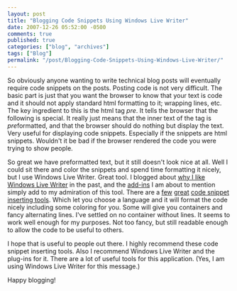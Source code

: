 ```yaml
---
layout: post
title: "Blogging Code Snippets Using Windows Live Writer"
date: 2007-12-26 05:52:00 -0500
comments: true
published: true
categories: ["blog", "archives"]
tags: ["Blog"]
permalink: "/post/Blogging-Code-Snippets-Using-Windows-Live-Writer/"
---
```

<!-- more -->



<p>So obviously anyone wanting to write technical blog posts will eventually require code snippets on the posts. Posting code is not very difficult. The basic part is just that you want the browser to know that your text is code and it should not apply standard html formatting to it; wrapping lines, etc. The key ingredient to this is the html tag <em>pre</em>. It tells the browser that the following is special. It really just means that the inner text of the tag is <em>pre</em>formatted, and that the browser should do nothing but display the text. Very useful for displaying code snippets. Especially if the snippets are html snippets. Wouldn't it be bad if the browser rendered the code you were trying to show people.</p>
<p>So great we have preformatted text, but it still doesn't look nice at all. Well I could sit there and color the snippets and spend time formatting it nicely, but I use Windows Live Writer. Great tool. I blogged about <a href="/post/The-Joys-of-Windows-Live-Writer.aspx" target="_blank">why I like Windows Live Writer</a> in the past, and the <a href="http://gallery.live.com/results.aspx?c=0&amp;bt=9&amp;pl=8&amp;st=5" target="_blank">add-ins</a> I am about to mention simply add to my admiration of this tool. There are a <a href="http://gallery.live.com/liveItemDetail.aspx?li=1f57bd9b-a692-4593-9e9e-e2962d9c0eee&amp;bt=9&amp;pl=8" target="_blank">few</a> <a href="http://gallery.live.com/liveItemDetail.aspx?li=d4409446-af7f-42ec-aa20-78aa5bac4748&amp;bt=9&amp;pl=8" target="_blank">great</a> <a href="http://gallery.live.com/liveItemDetail.aspx?li=d8835a5e-28da-4242-82eb-e1a006b083b9&amp;bt=9&amp;pl=8" target="_blank">code snippet inserting tools</a>. Which let you choose a language and it will format the code nicely including some coloring for you. Some will give you containers and fancy alternating lines. I've settled on no container without lines. It seems to work well enough for my purposes. Not too fancy, but still readable enough to allow the code to be useful to others.</p>
<p>I hope that is useful to people out there. I highly recommend these code snippet inserting tools. Also I recommend Windows Live Writer and the plug-ins for it. There are a lot of useful tools for this application. (Yes, I am using Windows Live Writer for this message.)</p>
<p>Happy blogging!</p>

